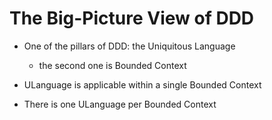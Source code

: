 # The Big-Picture View of DDD

- One of the pillars of DDD: the Uniquitous Language
  - the second one is Bounded Context

- ULanguage is applicable within a single Bounded Context

- There is one ULanguage per Bounded Context

